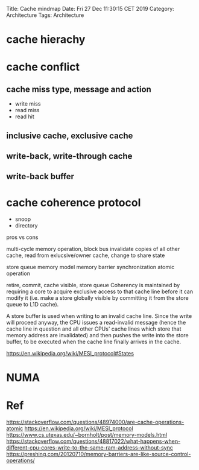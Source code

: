 Title: Cache mindmap
Date: Fri 27 Dec 11:30:15 CET 2019
Category: Architecture
Tags: Architecture


# cache hierachy
# cache conflict
## cache miss type, message and action
* write miss
* read miss
* read hit

## inclusive cache, exclusive cache
## write-back, write-through cache
## write-back buffer

# cache coherence protocol

* snoop
* directory

pros vs cons


multi-cycle memory operation, block bus
invalidate copies of all other cache, read from exlucsive/owner cache, change
to share state


store queue
memory model
memory barrier
synchronization
atomic operation

retire, commit, cache visible, store queue
Coherency is maintained by requiring a core to acquire exclusive access to that
cache line before it can modify it (i.e. make a store globally visible by committing it from the store queue to L1D cache).

>
A store buffer is used when writing to an invalid cache line.
Since the write will proceed anyway, the CPU issues a read-invalid message
(hence the cache line in question and all other CPUs' cache lines which store
that memory address are invalidated) and then pushes the write into the store buffer,
to be executed when the cache line finally arrives in the cache.

https://en.wikipedia.org/wiki/MESI_protocol#States


# NUMA


# Ref
https://stackoverflow.com/questions/48974000/are-cache-operations-atomic
https://en.wikipedia.org/wiki/MESI_protocol
https://www.cs.utexas.edu/~bornholt/post/memory-models.html
https://stackoverflow.com/questions/48817022/what-happens-when-different-cpu-cores-write-to-the-same-ram-address-without-sync
https://preshing.com/20120710/memory-barriers-are-like-source-control-operations/
